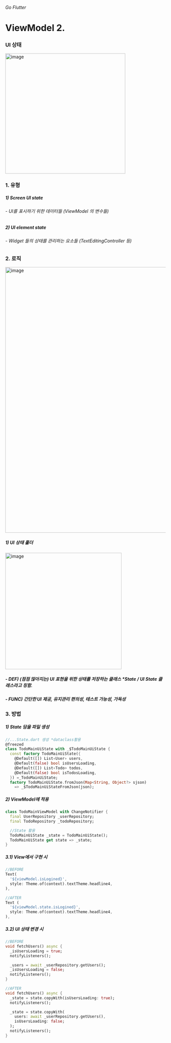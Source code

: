 _Go Flutter_

# ViewModel 2.

### UI 상태
<img width="377" alt="image" src="https://github.com/gyubit/TIL/assets/114902088/e4cdc4cf-f8c7-44e8-b9a3-1b4a3dc7b87b">

### 1. 유형
##### 1) Screen UI state
###### - UI를 표시하기 위한 데이터들 (ViewModel 의 변수들)
##### 2) UI element state
###### - Widget 들의 상태를 관리하는 요소들 (TextEditingController 등)
### 2. 로직
<img width="833" alt="image" src="https://github.com/gyubit/TIL/assets/114902088/1f957ec3-4291-4a4a-8c15-ed8f4b8cdc32">

##### 1) UI 상태 홀더

<img width="365" alt="image" src="https://github.com/gyubit/TIL/assets/114902088/7a8ef450-de69-4d68-a21d-7dd36614f634">

##### - DEF) (점점 많아지는) UI 표현을 위한 상태를 저장하는 클래스 *State / UI State 클래스라고 칭함.
##### - FUNC) 간단한 UI 제공, 유지관리 편의성, 테스트 가능성, 가독성

### 3. 방법
##### 1) State 담을 파일 생성
```dart
//...State.dart 생성 *dataclass활용
@freezed
class TodoMainUiState with _$TodoMainUiState {
  const factory TodoMainUiState({
    @Default([]) List‹User› users,
    @Default(false) bool isUsersLoading,
    @Default([]) List‹Todo> todos,
    @Default(false) bool isTodosLoading,
  }) =_TodoMainUiState;
  factory TodoMainUiState.fromJson(Map<String, Object?> sjson)
    => _$TodoMainUiStateFromJson(json);
```
##### 2) ViewModel에 적용
```dart
class TodoMainViewModel with ChangeNotifier {
  final UserRepository _userRepository;
  final TodoRepository _todoRepository;

  //State 활용
  TodoMainUiState _state = TodoMainUiState();
  TodoMainUiState get state => _state;
}
```
##### 3.1) View에서 구현 시
```dart
//BEFORE
Text(
  '${viewModel.isLogined}',
  style: Theme.of(context).textTheme.headline4,
),

//AFTER
Text (
  '${viewModel.state.isLogined}',
  style: Theme.of(context).textTheme.headline4,
),
```

##### 3.2) UI 상태 변경 시
```dart
//BEFORE
void fetchUsers() async {
  _isUsersLoading = true;
  notifyListeners();

  _users = await _userRepository.getUsers();
  _isUsersLoading = false;
  notifyListeners();
}

//AFTER
void fetchUsers() async {
  _state = state.copyWith(isUsersLoading: true);
  notifyListeners();

  _state = state.copyWith(
    users: await _userRepository.getUsers(),
    isUsersLoading: false;
  );
  notifyListeners();
}
```
